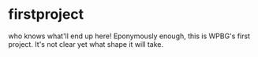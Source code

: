 # firstproject
who knows what'll end up here!
Eponymously enough, this is WPBG's first project. It's not clear yet what shape it will take.
